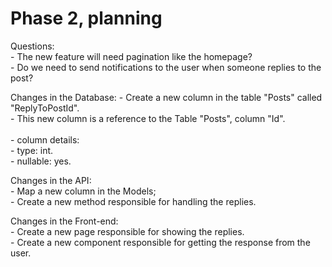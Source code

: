 # Phase 2, planning

Questions:<br/>
	- The new feature will need pagination like the homepage?<br/>
	- Do we need to send notifications to the user when someone replies to the post?<br/>

Changes in the Database:
	- Create a new column in the table "Posts" called "ReplyToPostId".<br/>
		- This new column is a reference to the Table "Posts", column "Id".<br/>		
		- column details:<br/> 
			- type: int.<br/>
			- nullable: yes.<br/>		
		
Changes in the API:<br/>
	- Map a new column in the Models;<br/>
	- Create a new method responsible for handling the replies.<br/>
	
Changes in the Front-end:<br/>
	- Create a new page responsible for showing the replies.<br/>
	- Create a new component responsible for getting the response from the user.<br/>
	
	

